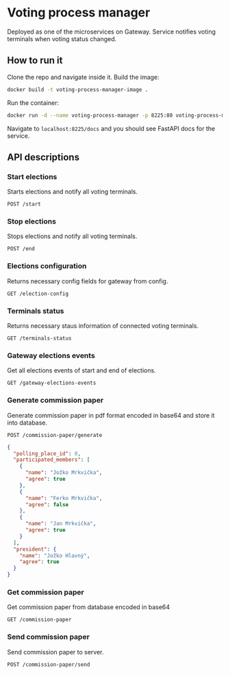 # Voting process manager

Deployed as one of the microservices on Gateway. Service notifies voting terminals when voting status changed. 


## How to run it

Clone the repo and navigate inside it. Build the image:

```bash
docker build -t voting-process-manager-image .
```

Run the container:

```bash
docker run -d --name voting-process-manager -p 8225:80 voting-process-manager-image
```

Navigate to ```localhost:8225/docs``` and you should see FastAPI docs for the service.

## API descriptions

### Start elections
Starts elections and notify all voting terminals.

```http
POST /start
```


### Stop elections
Stops elections and notify all voting terminals.

```http
POST /end
```

### Elections configuration
Returns necessary config fields for gateway from config.
```http
GET /election-config
```

### Terminals status
Returns necessary staus information of connected voting terminals.

```http
GET /terminals-status
```

### Gateway elections events
Get all elections events of start and end of elections.

```http
GET /gateway-elections-events
```

### Generate commission paper
Generate commission paper in pdf format encoded in base64 and store it into database.

```http
POST /commission-paper/generate
```

```json
{
  "polling_place_id": 0,
  "participated_members": [
    {
      "name": "Jožko Mrkvička",
      "agree": true
    },
    {
      "name": "Ferko Mrkvička",
      "agree": false
    },
    {
      "name": "Jan Mrkvička",
      "agree": true
    }
  ],
  "president": {
    "name": "Jožko Hlavný",
    "agree": true
  }
}
```

### Get commission paper
Get commission paper from database encoded in base64

```http
GET /commission-paper
```

### Send commission paper
Send commission paper to server.

```http
POST /commission-paper/send
```
